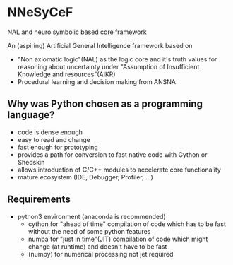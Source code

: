 # NNeSyCeF
NAL and neuro symbolic based core framework

An (aspiring) Artificial General Intelligence framework based on
* "Non axiomatic logic"(NAL) as the logic core and it's truth values for reasoning about uncertainty under "Assumption of Insufficient Knowledge and resources"(AIKR)
* Procedural learning and decision making from ANSNA

## Why was Python chosen as a programming language?

* code is dense enough
* easy to read and change
* fast enough for prototyping
* provides a path for conversion to fast native code with Cython or Shedskin
* allows introduction of C/C++ modules to accelerate core functionality
* mature ecosystem (IDE, Debugger, Profiler, ...)

## Requirements
* python3 environment (anaconda is recommended)
    * cython for "ahead of time" compilation of code which has to be fast without the need of some python features
    * numba for "just in time"(JIT) compilation of code which might change (at runtime) and doesn't have to be fast
    * (numpy) for numerical processing  not jet required

